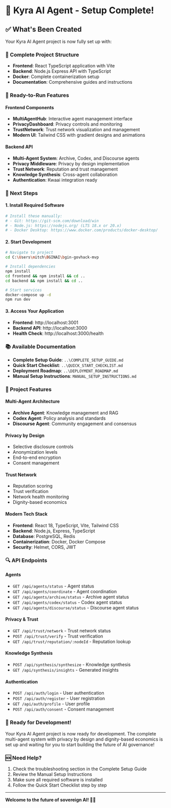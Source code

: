 # 🎉 Kyra AI Agent - Setup Complete!

## ✅ What's Been Created

Your Kyra AI Agent project is now fully set up with:

### 📁 Complete Project Structure
- **Frontend**: React TypeScript application with Vite
- **Backend**: Node.js Express API with TypeScript
- **Docker**: Complete containerization setup
- **Documentation**: Comprehensive guides and instructions

### 🚀 Ready-to-Run Features

#### Frontend Components
- **MultiAgentHub**: Interactive agent management interface
- **PrivacyDashboard**: Privacy controls and monitoring
- **TrustNetwork**: Trust network visualization and management
- **Modern UI**: Tailwind CSS with gradient designs and animations

#### Backend API
- **Multi-Agent System**: Archive, Codex, and Discourse agents
- **Privacy Middleware**: Privacy by design implementation
- **Trust Network**: Reputation and trust management
- **Knowledge Synthesis**: Cross-agent collaboration
- **Authentication**: Kwaai integration ready

### 🔧 Next Steps

#### 1. Install Required Software
```bash
# Install these manually:
# - Git: https://git-scm.com/download/win
# - Node.js: https://nodejs.org/ (LTS 18.x or 20.x)
# - Docker Desktop: https://www.docker.com/products/docker-desktop/
```

#### 2. Start Development
```bash
# Navigate to project
cd C:\Users\mitch\BGINAI\bgin-govhack-mvp

# Install dependencies
npm install
cd frontend && npm install && cd ..
cd backend && npm install && cd ..

# Start services
docker-compose up -d
npm run dev
```

#### 3. Access Your Application
- **Frontend**: http://localhost:3001
- **Backend API**: http://localhost:3000
- **Health Check**: http://localhost:3000/health

### 📚 Available Documentation

- **Complete Setup Guide**: `..\COMPLETE_SETUP_GUIDE.md`
- **Quick Start Checklist**: `..\QUICK_START_CHECKLIST.md`
- **Deployment Roadmap**: `..\DEPLOYMENT_ROADMAP.md`
- **Manual Setup Instructions**: `MANUAL_SETUP_INSTRUCTIONS.md`

### 🎯 Project Features

#### Multi-Agent Architecture
- **Archive Agent**: Knowledge management and RAG
- **Codex Agent**: Policy analysis and standards
- **Discourse Agent**: Community engagement and consensus

#### Privacy by Design
- Selective disclosure controls
- Anonymization levels
- End-to-end encryption
- Consent management

#### Trust Network
- Reputation scoring
- Trust verification
- Network health monitoring
- Dignity-based economics

#### Modern Tech Stack
- **Frontend**: React 18, TypeScript, Vite, Tailwind CSS
- **Backend**: Node.js, Express, TypeScript
- **Database**: PostgreSQL, Redis
- **Containerization**: Docker, Docker Compose
- **Security**: Helmet, CORS, JWT

### 🔍 API Endpoints

#### Agents
- `GET /api/agents/status` - Agent status
- `GET /api/agents/coordinate` - Agent coordination
- `GET /api/agents/archive/status` - Archive agent status
- `GET /api/agents/codex/status` - Codex agent status
- `GET /api/agents/discourse/status` - Discourse agent status

#### Privacy & Trust
- `GET /api/trust/network` - Trust network status
- `POST /api/trust/verify` - Trust verification
- `GET /api/trust/reputation/:nodeId` - Reputation lookup

#### Knowledge Synthesis
- `POST /api/synthesis/synthesize` - Knowledge synthesis
- `GET /api/synthesis/insights` - Generated insights

#### Authentication
- `POST /api/auth/login` - User authentication
- `POST /api/auth/register` - User registration
- `GET /api/auth/profile` - User profile
- `POST /api/auth/consent` - Consent management

### 🚀 Ready for Development!

Your Kyra AI Agent project is now ready for development. The complete multi-agent system with privacy by design and dignity-based economics is set up and waiting for you to start building the future of AI governance!

### 🆘 Need Help?

1. Check the troubleshooting section in the Complete Setup Guide
2. Review the Manual Setup Instructions
3. Make sure all required software is installed
4. Follow the Quick Start Checklist step by step

---

**Welcome to the future of sovereign AI! 🤖✨**

